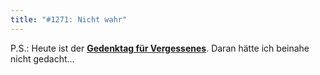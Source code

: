 ```yaml
---
title: "#1271: Nicht wahr"
---
```


P.S.:
Heute ist der <a href="http://www.fonflatter.de/dateien/kalender_fonflatter_2009.pdf"><strong>Gedenktag für Vergessenes</strong></a>. Daran hätte ich beinahe nicht gedacht...
